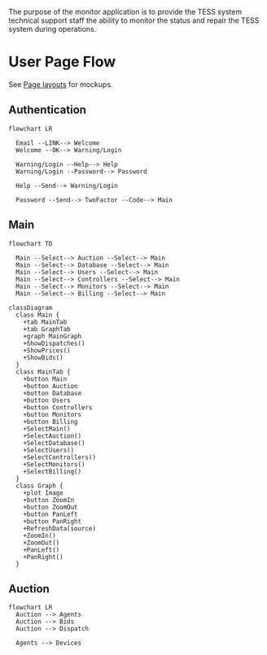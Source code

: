 The purpose of the monitor application is to provide the TESS system technical support staff the ability to monitor the status and repair the TESS system during operations.

# User Page Flow

See [Page layouts](https://docs.google.com/presentation/d/1VtxWEh3BZM9dYI3MDHqG4p__TPV337L0yp4-b1spSNk) for mockups.

## Authentication

```mermaid
flowchart LR

  Email --LINK--> Welcome
  Welcome --OK--> Warning/Login 
  
  Warning/Login --Help--> Help
  Warning/Login --Password--> Password
  
  Help --Send--> Warning/Login
  
  Password --Send--> TwoFactor --Code--> Main
```

## Main

```mermaid
flowchart TD

  Main --Select--> Auction --Select--> Main  
  Main --Select--> Database --Select--> Main
  Main --Select--> Users --Select--> Main
  Main --Select--> Controllers --Select--> Main
  Main --Select--> Monitors --Select--> Main
  Main --Select--> Billing --Select--> Main
```

```mermaid
classDiagram
  class Main {
    +tab MainTab
    +tab GraphTab
    +graph MainGraph
    +ShowDispatches()
    +ShowPrices()
    +ShowBids()
  }
  class MainTab {
    +button Main
    +button Auction
    +button Database
    +button Users
    +button Controllers
    +button Monitors
    +button Billing
    +SelectMain()
    +SelectAuction()
    +SelectDatabase()
    +SelectUsers()
    +SelectControllers()
    +SelectMonitors()
    +SelectBilling()
  }
  class Graph {
    +plot Image
    +button ZoomIn
    +button ZoomOut
    +button PanLeft
    +button PanRight
    +RefreshData(source)
    +ZoomIn()
    +ZoomOut()
    +PanLeft()
    +PanRight()
  }
```

## Auction

```mermaid
flowchart LR
  Auction --> Agents
  Auction --> Bids
  Auction --> Dispatch
  
  Agents --> Devices
```
